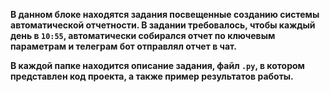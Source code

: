 **В данном блоке находятся задания посвещенные созданию системы автоматической отчетности. В задании требовалось, чтобы каждый день в `10:55`, автоматически собирался
отчет по ключевым параметрам и телеграм бот отправлял отчет в чат.**


**В каждой папке находится описание задания, файл `.py`, в котором представлен код проекта, а также пример результатов работы.**

